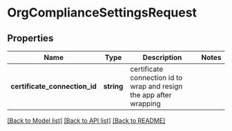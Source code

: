 # OrgComplianceSettingsRequest

## Properties
Name | Type | Description | Notes
------------ | ------------- | ------------- | -------------
**certificate_connection_id** | **string** | certificate connection id to wrap and resign the app after wrapping | 

[[Back to Model list]](../README.md#documentation-for-models) [[Back to API list]](../README.md#documentation-for-api-endpoints) [[Back to README]](../README.md)


